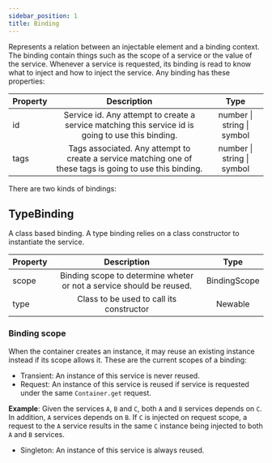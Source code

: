 ```yaml
---
sidebar_position: 1
title: Binding
---
```


Represents a relation between an injectable element and a binding context. The binding contain things such as the scope of a service or the value of the service. Whenever a service is requested, its binding is read to know what to inject and how to inject the service. Any binding has these properties:

| Property    | Description                                                                                               | Type                         |
| :---        | :----:                                                                                                    | :---:                        |
| id          | Service id. Any attempt to create a service matching this service id is going to use this binding.        | number \| string \| symbol   |
| tags        | Tags associated. Any attempt to create a service matching one of these tags is going to use this binding. | number \| string \| symbol   |

There are two kinds of bindings:

## TypeBinding

A class based binding. A type binding relies on a class constructor to instantiate the service.

| Property    | Description                                                                                               | Type                         |
| :---        | :----:                                                                                                    | :---:                        |
| scope       | Binding scope to determine wheter or not a service should be reused.                                      | BindingScope                 |
| type        | Class to be used to call its constructor                                                                  | Newable                      |

### Binding scope

When the container creates an instance, it may reuse an existing instance instead if its scope allows it. These are the current scopes of a binding:

- Transient: An instance of this service is never reused.
- Request: An instance of this service is reused if service is requested under the same `Container.get` request.

**Example**: Given the services `A`, `B` and `C`, both `A` and `B` services depends on `C`. In addition, `A` services depends on `B`. If `C` is injected on request scope, a request to the `A` service results in the same `C` instance being injected to both `A` and `B` services.

- Singleton: An instance of this service is always reused.
